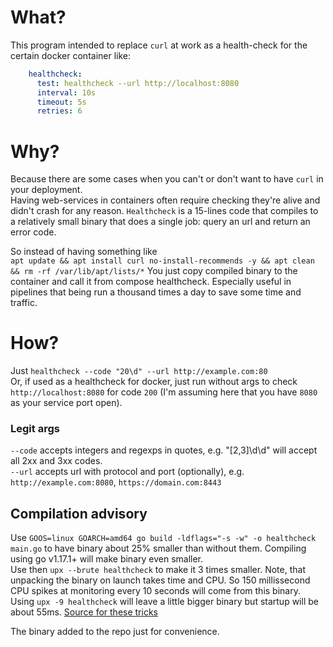 # What?

This program intended to replace `curl` at work as a health-check for the certain docker container like:
```yaml
    healthcheck:
      test: healthcheck --url http://localhost:8080
      interval: 10s
      timeout: 5s
      retries: 6
```

# Why?

Because there are some cases when you can't or don't want to have `curl` in your deployment.  
Having web-services in containers often require checking they're alive and didn't crash for any reason.
`Healthcheck` is a 15-lines code that compiles to a relatively small binary that does a single job: query an url and return an error code.

So instead of having something like  
`apt update && apt install curl no-install-recommends -y && apt clean && rm -rf /var/lib/apt/lists/*`
You just copy compiled binary to the container and call it from compose healthcheck. Especially useful in pipelines that being run a thousand times a day to save some time and traffic.
# How?

Just `healthcheck --code "20\d" --url http://example.com:80`  
Or, if used as a healthcheck for docker, just run without args to check `http://localhost:8080` for code `200` (I'm assuming here that you have `8080` as your service port open).  

### Legit args
`--code` accepts integers and regexps in quotes, e.g. "[2,3]\d\d" will accept all 2xx and 3xx codes.  
`--url` accepts url with protocol and port (optionally), e.g. `http://example.com:8080`, `https://domain.com:8443`

## Compilation advisory

Use `GOOS=linux GOARCH=amd64 go build -ldflags="-s -w" -o healthcheck main.go` to have binary about 25% smaller than without them. Compiling using go v1.17.1+ will make binary even smaller.  
Use then `upx --brute healthcheck` to make it 3 times smaller. Note, that unpacking the binary on launch takes time and CPU. So 150 millissecond CPU spikes at monitoring every 10 seconds will come from this binary.
Using `upx -9 healthcheck` will leave a little bigger binary but startup will be about 55ms.
[Source for these tricks](https://stackoverflow.com/questions/4523920/how-do-i-update-a-formula-with-homebrew)

The binary added to the repo just for convenience.